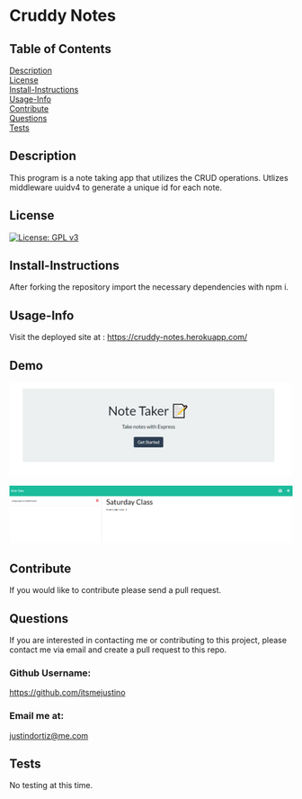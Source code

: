 # Cruddy Notes<br>
## Table of Contents <br>
[Description](#description)<br>
[License](#license)<br>
[Install-Instructions](#install-Instructions)<br>
[Usage-Info](#usage-Info)<br>
[Contribute](#contribute)<br>
[Questions](#questions)<br>
[Tests](#tests)<br>

## Description 
  This program is a note taking app that utilizes the CRUD operations. Utlizes middleware uuidv4 to generate a unique id for each note. 
## License
  [![License: GPL v3](https://img.shields.io/badge/License-GPL%20v3-blue.svg)](https://www.gnu.org/licenses/gpl-3.0)
## Install-Instructions 
  After forking the repository import the necessary dependencies with npm i.  
## Usage-Info
 Visit the deployed site at : https://cruddy-notes.herokuapp.com/
## Demo
 ![demo 1](https://github.com/itsmejustino/CRUD/blob/main/public/assets/pics/demo-crud.PNG?raw=true)

![demo 2](https://github.com/itsmejustino/CRUD/blob/main/public/assets/pics/demo2-crud.PNG?raw=true)

## Contribute
  If you would like to contribute please send a pull request.

## Questions 
If you are interested in contacting me or contributing to this project, please contact me via email and create a pull request to this repo.
### Github Username: 
https://github.com/itsmejustino
### Email me at: 
  justindortiz@me.com 
## Tests 
  No testing at this time.
